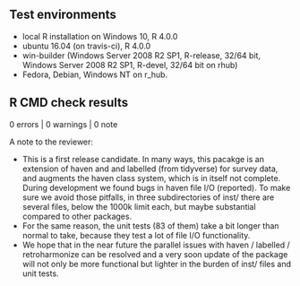 ## Test environments
* local R installation on Windows 10, R 4.0.0
* ubuntu 16.04 (on travis-ci), R 4.0.0
* win-builder (Windows Server 2008 R2 SP1, R-release, 32/64 bit, 
Windows Server 2008 R2 SP1, R-devel, 32/64 bit on rhub)
* Fedora, Debian, Windows NT on r_hub.

## R CMD check results

0 errors | 0 warnings | 0 note

A note to the reviewer:

* This is a first release candidate. In many ways, this pacakge is an
extension of haven and and labelled (from tidyverse) for survey data, and augments the haven class system, which is in itself not complete. During development we found bugs in haven file I/O (reported). To make sure we avoid those pitfalls, in three subdirectories of inst/ there are several files, below the 1000k limit each, but maybe substantial compared to other packages.
* For the same reason, the unit tests (83 of them) take a bit longer than normal to take, because they test a lot of file I/O functionality.
* We hope that in the near future the parallel issues with haven / labelled / retroharmonize can be resolved and a very soon update of the package will not only be more functional but lighter in the burden of inst/ files and unit tests.


